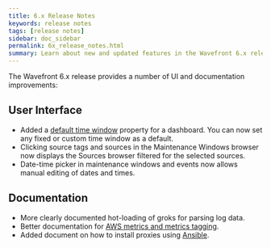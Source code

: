```yaml
---
title: 6.x Release Notes
keywords: release notes
tags: [release notes]
sidebar: doc_sidebar
permalink: 6x_release_notes.html
summary: Learn about new and updated features in the Wavefront 6.x release.
---
```

The Wavefront 6.x release provides a number of UI and documentation improvements:
 
## User Interface
- Added a [default time window](dashboards_managing.html#prefs) property for a dashboard. You can now set any fixed or custom time window as a default.
- Clicking source tags and sources in the Maintenance Windows browser now displays the Sources browser filtered for the selected sources.
- Date-time picker in maintenance windows and events now allows manual editing of dates and times.
 
## Documentation
- More clearly documented hot-loading of groks for parsing log data.
- Better documentation for [AWS metrics and metrics tagging](integrations_aws_metrics.html#cloudwatch-integration).
- Added document on how to install proxies using [Ansible](proxies_installing.html#ansible).


